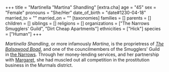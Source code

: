 +++
title = "Martinella \"Martina\" Shandling"
[extra.cha]
age = "45"
sex = "Female"
pronouns = "She/Her"
date_of_birth = "date#1230-04-18"
married_to = ""
married_on = ""
[taxonomies]
families = []
parents = []
children = []
siblings = []
religions = []
organizations = ["The Narrows Smugglers' Guild", "Dirt Cheap Apartments"]
ethnicities = ["Hick"]
species = ["Human"]
+++

_Martinella Shandling_, or more infamously _Martina_, is the proprietress of
_[The Balsawood Boad](@/locations/the-narrows.md#the-balsawood-boat)_, and one
of the councilmembers of the Smugglers' Guild in
[the Narrows](@/locations/the-narrows.md). Through her money-lending services,
and her partnership with
[Margaret](@/characters/marguerite-margaret-underhand.md), she had muscled out
all competition in the prostitution business in the Murmals district.

